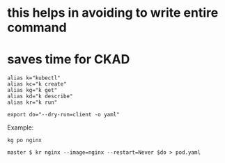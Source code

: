 # this helps in avoiding to write entire command
# saves time for CKAD

```
alias k="kubectl"
alias kc="k create"
alias kg="k get"
alias kd="k describe"
alias kr="k run"

export do="--dry-run=client -o yaml"
```

Example:

```
kg po nginx
```

```
master $ kr nginx --image=nginx --restart=Never $do > pod.yaml
```